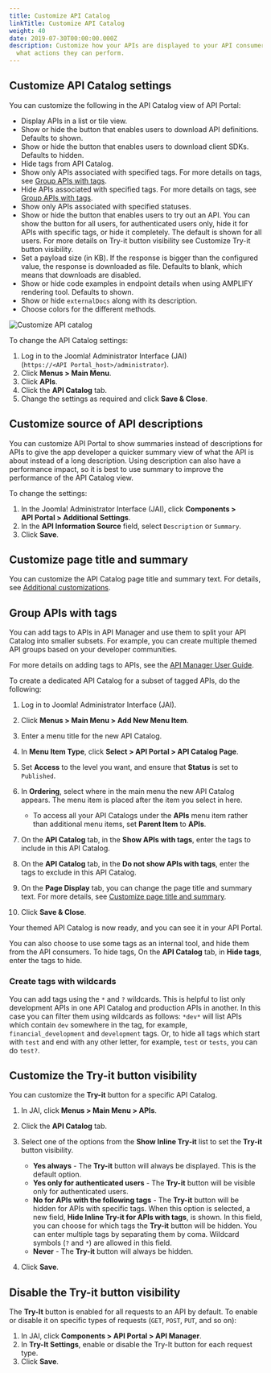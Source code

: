 ```yaml
---
title: Customize API Catalog
linkTitle: Customize API Catalog
weight: 40
date: 2019-07-30T00:00:00.000Z
description: Customize how your APIs are displayed to your API consumers and
  what actions they can perform.
---
```

## Customize API Catalog settings

You can customize the following in the API Catalog view of API Portal:

* Display APIs in a list or tile view.
* Show or hide the button that enables users to download API definitions. Defaults to shown.
* Show or hide the button that enables users to download client SDKs. Defaults to hidden.
* Hide tags from API Catalog.
* Show only APIs associated with specified tags. For more details on tags, see [Group APIs with tags](#group-apis-with-tags).
* Hide APIs associated with specified tags. For more details on tags, see [Group APIs with tags](#group-apis-with-tags).
* Show only APIs associated with specified statuses.
* Show or hide the button that enables users to try out an API. You can show the button for all users, for authenticated users only, hide it for APIs with specific tags, or hide it completely. The default is shown for all users. For more details on Try-it button visibility see Customize Try-it button visibility.
* Set a payload size (in KB). If the response is bigger than the configured value, the response is downloaded as file. Defaults to blank, which means that downloads are disabled.
* Show or hide code examples in endpoint details when using AMPLIFY rendering tool. Defaults to shown.
* Show or hide `externalDocs` along with its description.
* Choose colors for the different methods.

![Customize API catalog](/Images/APIPortal/api-catalog.png)

To change the API Catalog settings:

1. Log in to the Joomla! Administrator Interface (JAI) (`https://<API Portal_host>/administrator`).
2. Click **Menus > Main Menu**.
3. Click **APIs**.
4. Click the **API Catalog** tab.
5. Change the settings as required and click **Save & Close**.

## Customize source of API descriptions

You can customize API Portal to show summaries instead of descriptions for APIs to give the app developer a quicker summary view of what the API is about instead of a long description. Using description can also have a performance impact, so it is best to use summary to improve the performance of the API Catalog view.

To change the settings:

1. In the Joomla! Administrator Interface (JAI), click **Components > API Portal > Additional Settings**.
2. In the **API Information Source** field, select `Description` or `Summary`.
3. Click **Save**.

## Customize page title and summary

You can customize the API Catalog page title and summary text. For details, see [Additional customizations](/docs/apim_administration/apiportal_admin/customize_page_content/#customize-page-title-and-summary).

## Group APIs with tags

You can add tags to APIs in API Manager and use them to split your API Catalog into smaller subsets. For example, you can create multiple themed API groups based on your developer communities.

For more details on adding tags to APIs, see the [API Manager User Guide](/docs/apim_administration/apimgr_admin/).

To create a dedicated API Catalog for a subset of tagged APIs, do the following:

1. Log in to Joomla! Administrator Interface (JAI).
2. Click **Menus > Main Menu > Add New Menu Item**.
3. Enter a menu title for the new API Catalog.
4. In **Menu Item Type**, click **Select > API Portal > API Catalog Page**.
5. Set **Access** to the level you want, and ensure that **Status** is set to `Published`.
6. In **Ordering**, select where in the main menu the new API Catalog appears. The menu item is placed after the item you select in here.

   * To access all your API Catalogs under the **APIs** menu item rather than additional menu items, set **Parent Item** to **APIs**.
7. On the **API Catalog** tab, in the **Show APIs with tags**, enter the tags to include in this API Catalog.
8. On the **API Catalog** tab, in the **Do not show APIs with tags**, enter the tags to exclude in this API Catalog.
9. On the **Page Display** tab, you can change the page title and summary text. For more details, see [Customize page title and summary](/docs/apim_administration/apiportal_admin/customize_page_content/#customize-page-title-and-summary).
10. Click **Save & Close**.

Your themed API Catalog is now ready, and you can see it in your API Portal.

You can also choose to use some tags as an internal tool, and hide them from the API consumers. To hide tags, On the **API Catalog** tab, in **Hide tags**, enter the tags to hide.

### Create tags with wildcards

You can add tags using the `*` and `?` wildcards. This is helpful to list only development APIs in one API Catalog and production APIs in another. In this case you can filter them using wildcards as follows: `*dev*` will list APIs which contain `dev` somewhere in the tag, for example, `financial_development` and `development` tags. Or, to hide all tags which start with `test` and end with any other letter, for example, `test` or `tests`, you can do `test?`.

## Customize the Try-it button visibility

You can customize the **Try-it** button for a specific API Catalog.

1. In JAI, click **Menus > Main Menu > APIs**.
2. Click the **API Catalog** tab.
3. Select one of the options from the **Show Inline Try-it** list to set the **Try-it** button visibility.

   * **Yes always** - The **Try-it** button will always be displayed. This is the default option.
   * **Yes only for authenticated users** - The **Try-it** button will be visible only for authenticated users.
   * **No for APIs with the following tags** - The **Try-it** button will be hidden for APIs with specific tags. When this option is selected, a new field, **Hide Inline Try-it for APIs with tags**, is shown. In this field, you can choose for which tags the **Try-it** button will be hidden. You can enter multiple tags by separating them by coma. Wildcard symbols (`?` and `*`) are allowed in this field.
   * **Never** - The **Try-it**  button will always be hidden.
4. Click **Save**.

## Disable the Try-it button visibility

The **Try-It** button is enabled for all requests to an API by default. To enable or disable it on specific types of requests (`GET`, `POST`, `PUT`, and so on):

1. In JAI, click **Components > API Portal > API Manager**.
2. In **Try-It Settings**, enable or disable the Try-It button for each request type.
3. Click **Save**.